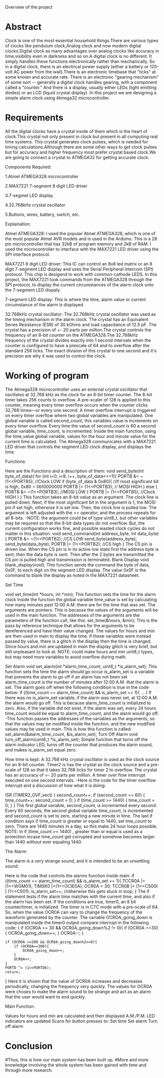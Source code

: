 Overview of the project

# Abstract

Clock is one of the most essential household things.There are various types of clocks like pendulum clock,Analog clock and now modern digital clocks.Digital clock as 
many advantages over analog clocks like accuracy in time,visibility even in darkness and so on.A digital clock is no different. It simply handles these functions
electronically rather than mechanically. So in a digital clock, there is an electrical power supply (either a battery or 120-volt AC power from the wall).There is an
electronic timebase that "ticks" at some known and accurate rate. There is an electronic "gearing mechanism" of some sort -- generally a digital clock handles gearing,
with a component called a "counter." And there is a display, usually either LEDs (light emitting diodes) or an LCD (liquid crystal display).
In this project we are designing a simple alarm clock using Atmega32 microcontroller.

# Requirements

All the digital clocks have a crystal inside of them which is the heart of clock.This crystal not only present in clock but present in all computing real time systems. 
This crystal generates clock pulses, which is needed for timing calculations.Although there are some other ways to get clock pulses but for accuracy and higher
frequency most prefer crystal based clock.We are going to connect a crystal to ATMEGA32 for getting accurate clock.

 Components Required:
 
1.Atmel ATMEGA328 microcontroller

2.MAX7221 7-segment 8 digit LED driver

3.7-segmet LED display

4.32.768kHz crystal oscillator

5.Buttons, wires, battery, switch, etc.


Explaination:

Atmel ATMEGA328:
I used the popular Atmel ATMEGA328, which is one of the most popular Atmel AVR models and is used in the Arduino. 
This is a 28 pin microcontroller that has 32kB of program memory and 2kB of RAM. 
I used the microcontroller to interface with the MAX7221 LED driver using the SPI interface protocol.

MAX7221 8 digit LED driver:
This IC can control an 8x8 led matrix or an 8 digit 7-segment LED display and uses the Serial Peripheral Intercom (SPI) protocol. 
This chip is desigend to work with common-cathode LEDS. In this project, the MAX7221 took commands from the ATMEGA328 through the SPI protocol, to display the
current circumstances of the alarm clock onto the 7-segment LED dispaly.

7-segment LED display:
This is where the time, alarm value or current circumstance of the alarm is displayed.

32.768kHz crystal oscillator:
The 32.768kHz crystal oscillator was used as the timing mechanism in the alarm clock. The crystal has an Equivalent Series Resistance (ESR) of 30 kOhms and load 
capacitance of 12.5 pF. The crystal has a precision of +- 20 parts per million.The crystal controls the frequency of an 8-bit counter on the ATMEGA328.The 32.768kHz 
frequency of the crystal divides exactly into 1 second intervals when the counter is configured to have a prescale of 64 and to overflow after the standard 256 ticks. 
The exact division of this crystal to one second and it's precision are why it was used to control the clock.


# Working of program

The Atmega328 microcontroller uses an external crystal oscillator that oscillates at 32.768 kHz as the clock for an 8-bit timer counter. The 8-bit timer takes 256 counts
to overflow. A pre-scaler of 128 is applied to this counter, meaning every timer overflow occurs when the counter clicks 32,768 times—or every one second.
A timer overflow interrupt is triggered on every timer overflow where two global variables are manipulated. One global variable is called second_count, this variables
value is increments on every timer overflow. Every time the value of second_count is 60 a second global variable, time_count, is incremented. Inside the main function,
using the time_value global variable, values for the hour and minute value for the current time is calculated. The Atmega328 communicates with a MAX7221 LED driver 
that controls the segment LED clock display, and displays the time.

Functions:

Here are the Functions and a description of them:
void send_byte(int byte_of_data){
	for (int i=0; i<8; i++, byte_of_data<<=1){
		PORTB &= ~(1<<PORTB5);    //Clock LOW
		if (byte_of_data & 0x80){    //If most significant bit is high, 0x80 = 0b10000000
			PORTB |= (1<<PORTB3);    // MOSI HIGH
		}
		else {
			PORTB &= ~(1<<PORTB3);    //MOSI LOW
		}
		PORTB |= (1<<PORTB5);    //Clock HIGH
	}
}
This function takes an 8-bit value as an argument. The clock line is pulled down. Next, if the most significant bit in the argument is 1, the MOSI pin if set high, otherwise it is set low. Then, the clock line is pulled low. The argument is left adjusted with the << operator, and the process repeats for all 8-bits. -NOTE: the argument could be of type uint8_t, but other variables may be required so that the 8-bit data types do not overflow. But, the current configuration works fine, and possible wasted clock cycles do not matter in this situation.
void send_command(int address_byte, int data_byte){
	PORTB &= ~(1<<PORTB2);    //CS LOW
	send_byte(address_byte);
	send_byte(data_byte);
	PORTB |= (1<<PORTB2);    //CS high
}
The CS pin is driven low. When the CS pin is in its active low state first the address byte is sent, then the data byte is sent. Then after the 2 bytes are transmitted the CS pin is pulled high and transmission is terminated.
Blank Display
void blank_display(void);
This function sends the command the byte of data, 0x0F, to each digit on the segment LED display. The value 0x0F is the command to blank the display as noted in the MAX7221 datasheet.

Set Time

void set_time(int *hours, int *min);
This function sets the time for the alarm clock
Inside the function the global variable time_value is set by calculating how many minutes past 12:00 A.M. there are for the time that was set.
The arguments are pointers. This is because the values of the arguments will be used in the main function. The addresses of the arguments are the parameters of the function call, like this:
set_time(&hours, &min);
This is the pass by reference technique that allows for the arguments to be dereferenced and have their value changed.
The values for hours and min are then used in main to display the time. If these variables were instead passed by value, there is a glitch in the display then the time is changed. Since hours and min are updated in main the display glitch is very brief, but still unpleasant to look at.
NOTE: could make hours and min uint8_t types, but may need more variables to avoid overflow during math.

Set Alarm
void set_alarm(int *alarm_time_count, uint8_t *is_alarm_set);
This function sets the time the alarm should go occur
is_alarm_set is a variable that prevents the alarm to go off if an alarm has not been set
alarm_time_count is the number of minutes after 12:00 A.M. that the alarm is set.
The alarm goes off when the following condition is true in the code below:
if ((time_count == alarm_time_count) && is_alarm_set == 1){
…
}
If there was no is_alarm_set variable, if the alarm was never set, at 12:00 A.M. the alarm would go off. This is because alarm_time_count is initialized to zero. Also, if the variable did not exist, if the alarm was set, every 24 hours time_count would be equal to alarm_time_count, and the alarm would go off. -This function passes the addresses of the variables as the arguments, so that the values may be modified inside the function, and the new modified values may be used in main.
This is how this function is called:
set_alarm(&alarm_time_count, &is_alarm_set);
Turn Off Alarm
void turn_off_alarm(uint8_t *is_alarm_set);
Simple function that turns off the alarm indicator LED, turns off the counter that produces the alarm sound, and makes is_alarm_set equal zero.

How time is kept:
A 32.768 kHz crystal oscillator is used as the clock source for an 8-bit counter. Timer2 is has the crystal as the clock source and a pre-scale of 128 so that it takes 32.768 ticks for timer 2 to overflow. The crystal has an accuracy of +- 20 parts per million. A timer over flow interrupt executed on one second intervals. -Here is the code for the timer overflow interrupt and a discussion of how what it is doing:

ISR (TIMER2_OVF_vect)
{
	second_count++;
	if (second_count == 60) {
		time_count++;
		second_count = 0;
	}
	if (time_count >= 1440) {
		time_count = 0;
	}
}
The first global variable, second_count, is incremented every second.
Every 60 seconds, the second global variable time_count, is incremented and second_count is set to zero, starting a new minute in time.
The last if condition says if time_count is greater or equal to 1440, set tme_count to zero. There are 1440 minutes in a day, so this make 24 hour loops possible.
NOTE: In if (time_count >= 1440) , greater than or equal is used as a protection incase time_count get corrupted and somehow becomes larger than 1440 without ever equaling 1440.


The Alarm:

The alarm is a very strange sound, and it is intended to be an unsettling sound.

Here is the code that controls the alarms function inside main:
if ((time_count == alarm_time_count) && is_alarm_set == 1){
	TCCR0A |= (1<<WGM01);
	TIMSK0 |=(1<<OCIE0A);
	OCR0A = 30;
	TCCR0B |= (1<<CS00) | (1<<CS01);
	is_alarm_set++;  //otherwise this gets stuck in loop;
}
The if statement tests if the alarm time matches with the current time, and also if the alarm has been set.
If the conditions are true, timer0, an 8 bit counter/timer, is initialized.
The timer is in CTC mode with a pre-scale of 64. So, when the value OCR0A can vary to change the frequency of the waveform generated by the counter.
The variable OCROA_going_down is manipulated inside the timer0 output compare interrupt in the following code:
{
	if (OCR0A >= 30 && OCR0A_going_down%2 != 0){
		if (OCR0A ==30){
			OCR0A_going_down++;
		}
		OCR0A--;
	}
	
	if (OCR0A <=200 && OCR0A_going_down%2==0){
		if (OCR0A==200){
			OCR0A_going_down++;
		}
		OCR0A++;
	}
	PORTD ^= (1<<PORTD6);
	return;
}
Here it is shown that the value of OCR0A increases and decreases periodically, changing the frequency very quickly.
The values for OCR0A were choses to make the alarm sound to be strange and act as an alarm that the user would want to end quickly.


Main Function:

Values for hours and min are calculated and then displayed
A.M./P.M. LED indicators are updated
Scans for button presses to:
Set time
Set alarm
Turn off alarm

# Conclusion

#Thus, this is how our main system has been built up.
#More and more knowledge involving the whole system has been gained with time and through more research.
